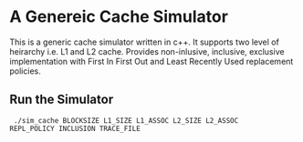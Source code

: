 # A Genereic Cache Simulator

This is a generic cache simulator written in c++. It supports two level of heirarchy i.e. L1 and L2 cache. Provides non-inlusive, inclusive, exclusive implementation with First In First Out and Least Recently Used replacement policies.



## Run the Simulator

<code> ./sim_cache BLOCKSIZE L1_SIZE L1_ASSOC L2_SIZE L2_ASSOC REPL_POLICY INCLUSION TRACE_FILE </code>
